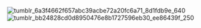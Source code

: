 ![tumblr_6a3f4662f657abc39acbe72a20fc6a71_8d1fdb9e_640](https://github.com/user-attachments/assets/95bd1f10-9d5f-4567-9ad1-d680a7e53dee)
![tumblr_bb24828cd0d8950476e8b1727596eb30_ee86439f_250](https://github.com/user-attachments/assets/bd897399-5e3d-48dc-911e-69664f851d47)   
